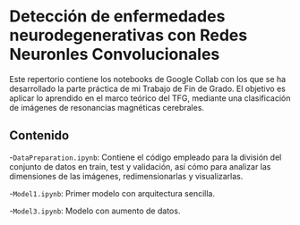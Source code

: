 # Detección de enfermedades neurodegenerativas con Redes Neuronles Convolucionales

Este repertorio contiene los notebooks de Google Collab con los que se ha desarrollado la parte práctica
de mi Trabajo de Fin de Grado. El objetivo es aplicar lo aprendido en el marco teórico del TFG, mediante
una clasificación de imágenes de resonancias magnéticas cerebrales.

## Contenido

-`DataPreparation.ipynb`: Contiene el código empleado para la división del conjunto de datos en train, test y validación, 
así cómo para analizar las dimensiones de las imágenes, redimensionarlas y visualizarlas.

-`Model1.ipynb`: Primer modelo con arquitectura sencilla.

-`Model3.ipynb`: Modelo con aumento de datos.
